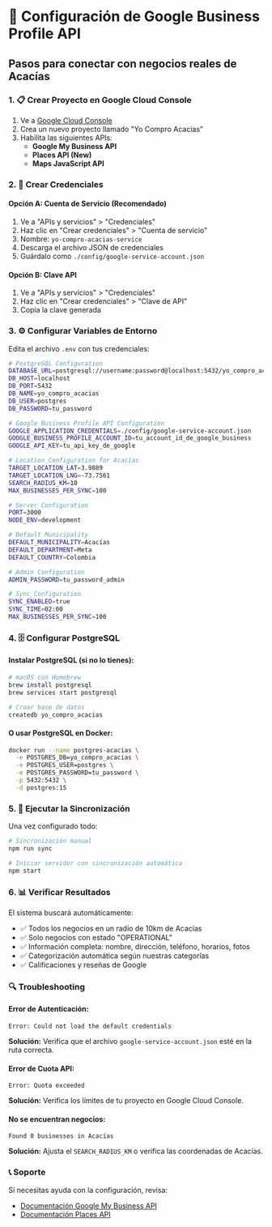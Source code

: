 # 🔧 Configuración de Google Business Profile API

## Pasos para conectar con negocios reales de Acacías

### 1. 📋 Crear Proyecto en Google Cloud Console

1. Ve a [Google Cloud Console](https://console.cloud.google.com/)
2. Crea un nuevo proyecto llamado "Yo Compro Acacías"
3. Habilita las siguientes APIs:
   - **Google My Business API**
   - **Places API (New)**
   - **Maps JavaScript API**

### 2. 🔑 Crear Credenciales

#### Opción A: Cuenta de Servicio (Recomendado)
1. Ve a "APIs y servicios" > "Credenciales"
2. Haz clic en "Crear credenciales" > "Cuenta de servicio"
3. Nombre: `yo-compro-acacias-service`
4. Descarga el archivo JSON de credenciales
5. Guárdalo como `./config/google-service-account.json`

#### Opción B: Clave API
1. Ve a "APIs y servicios" > "Credenciales"
2. Haz clic en "Crear credenciales" > "Clave de API"
3. Copia la clave generada

### 3. ⚙️ Configurar Variables de Entorno

Edita el archivo `.env` con tus credenciales:

```bash
# PostgreSQL Configuration
DATABASE_URL=postgresql://username:password@localhost:5432/yo_compro_acacias
DB_HOST=localhost
DB_PORT=5432
DB_NAME=yo_compro_acacias
DB_USER=postgres
DB_PASSWORD=tu_password

# Google Business Profile API Configuration
GOOGLE_APPLICATION_CREDENTIALS=./config/google-service-account.json
GOOGLE_BUSINESS_PROFILE_ACCOUNT_ID=tu_account_id_de_google_business
GOOGLE_API_KEY=tu_api_key_de_google

# Location Configuration for Acacías
TARGET_LOCATION_LAT=3.9889
TARGET_LOCATION_LNG=-73.7561
SEARCH_RADIUS_KM=10
MAX_BUSINESSES_PER_SYNC=100

# Server Configuration
PORT=3000
NODE_ENV=development

# Default Municipality
DEFAULT_MUNICIPALITY=Acacías
DEFAULT_DEPARTMENT=Meta
DEFAULT_COUNTRY=Colombia

# Admin Configuration
ADMIN_PASSWORD=tu_password_admin

# Sync Configuration
SYNC_ENABLED=true
SYNC_TIME=02:00
MAX_BUSINESSES_PER_SYNC=100
```

### 4. 🗄️ Configurar PostgreSQL

#### Instalar PostgreSQL (si no lo tienes):
```bash
# macOS con Homebrew
brew install postgresql
brew services start postgresql

# Crear base de datos
createdb yo_compro_acacias
```

#### O usar PostgreSQL en Docker:
```bash
docker run --name postgres-acacias \
  -e POSTGRES_DB=yo_compro_acacias \
  -e POSTGRES_USER=postgres \
  -e POSTGRES_PASSWORD=tu_password \
  -p 5432:5432 \
  -d postgres:15
```

### 5. 🚀 Ejecutar la Sincronización

Una vez configurado todo:

```bash
# Sincronización manual
npm run sync

# Iniciar servidor con sincronización automática
npm start
```

### 6. 📊 Verificar Resultados

El sistema buscará automáticamente:
- ✅ Todos los negocios en un radio de 10km de Acacías
- ✅ Solo negocios con estado "OPERATIONAL"
- ✅ Información completa: nombre, dirección, teléfono, horarios, fotos
- ✅ Categorización automática según nuestras categorías
- ✅ Calificaciones y reseñas de Google

### 🔍 Troubleshooting

#### Error de Autenticación:
```
Error: Could not load the default credentials
```
**Solución:** Verifica que el archivo `google-service-account.json` esté en la ruta correcta.

#### Error de Cuota API:
```
Error: Quota exceeded
```
**Solución:** Verifica los límites de tu proyecto en Google Cloud Console.

#### No se encuentran negocios:
```
Found 0 businesses in Acacías
```
**Solución:** Ajusta el `SEARCH_RADIUS_KM` o verifica las coordenadas de Acacías.

### 📞 Soporte

Si necesitas ayuda con la configuración, revisa:
- [Documentación Google My Business API](https://developers.google.com/my-business/content/prereqs)
- [Documentación Places API](https://developers.google.com/maps/documentation/places/web-service)
